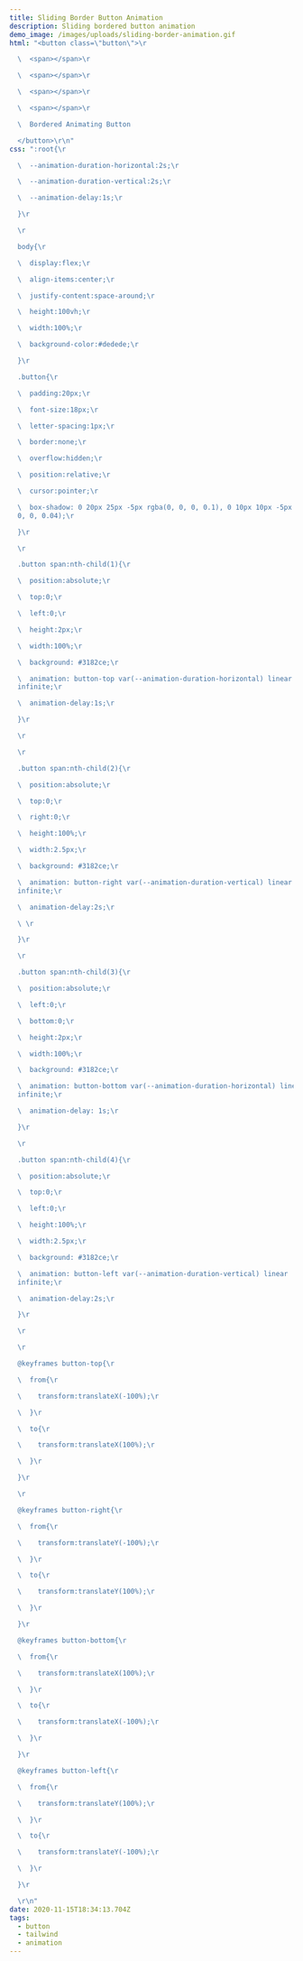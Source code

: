 ```yaml
---
title: Sliding Border Button Animation
description: Sliding bordered button animation
demo_image: /images/uploads/sliding-border-animation.gif
html: "<button class=\"button\">\r

  \  <span></span>\r

  \  <span></span>\r

  \  <span></span>\r

  \  <span></span>\r

  \  Bordered Animating Button

  </button>\r\n"
css: ":root{\r

  \  --animation-duration-horizontal:2s;\r

  \  --animation-duration-vertical:2s;\r

  \  --animation-delay:1s;\r

  }\r

  \r

  body{\r

  \  display:flex;\r

  \  align-items:center;\r

  \  justify-content:space-around;\r

  \  height:100vh;\r

  \  width:100%;\r

  \  background-color:#dedede;\r

  }\r

  .button{\r

  \  padding:20px;\r

  \  font-size:18px;\r

  \  letter-spacing:1px;\r

  \  border:none;\r

  \  overflow:hidden;\r

  \  position:relative;\r

  \  cursor:pointer;\r

  \  box-shadow: 0 20px 25px -5px rgba(0, 0, 0, 0.1), 0 10px 10px -5px rgba(0,
  0, 0, 0.04);\r

  }\r

  \r

  .button span:nth-child(1){\r

  \  position:absolute;\r

  \  top:0;\r

  \  left:0;\r

  \  height:2px;\r

  \  width:100%;\r

  \  background: #3182ce;\r

  \  animation: button-top var(--animation-duration-horizontal) linear
  infinite;\r

  \  animation-delay:1s;\r

  }\r

  \r

  \r

  .button span:nth-child(2){\r

  \  position:absolute;\r

  \  top:0;\r

  \  right:0;\r

  \  height:100%;\r

  \  width:2.5px;\r

  \  background: #3182ce;\r

  \  animation: button-right var(--animation-duration-vertical) linear
  infinite;\r

  \  animation-delay:2s;\r

  \ \r

  }\r

  \r

  .button span:nth-child(3){\r

  \  position:absolute;\r

  \  left:0;\r

  \  bottom:0;\r

  \  height:2px;\r

  \  width:100%;\r

  \  background: #3182ce;\r

  \  animation: button-bottom var(--animation-duration-horizontal) linear
  infinite;\r

  \  animation-delay: 1s;\r

  }\r

  \r

  .button span:nth-child(4){\r

  \  position:absolute;\r

  \  top:0;\r

  \  left:0;\r

  \  height:100%;\r

  \  width:2.5px;\r

  \  background: #3182ce;\r

  \  animation: button-left var(--animation-duration-vertical) linear
  infinite;\r

  \  animation-delay:2s;\r

  }\r

  \r

  \r

  @keyframes button-top{\r

  \  from{\r

  \    transform:translateX(-100%);\r

  \  }\r

  \  to{\r

  \    transform:translateX(100%);\r

  \  }\r

  }\r

  \r

  @keyframes button-right{\r

  \  from{\r

  \    transform:translateY(-100%);\r

  \  }\r

  \  to{\r

  \    transform:translateY(100%);\r

  \  }\r

  }\r

  @keyframes button-bottom{\r

  \  from{\r

  \    transform:translateX(100%);\r

  \  }\r

  \  to{\r

  \    transform:translateX(-100%);\r

  \  }\r

  }\r

  @keyframes button-left{\r

  \  from{\r

  \    transform:translateY(100%);\r

  \  }\r

  \  to{\r

  \    transform:translateY(-100%);\r

  \  }\r

  }\r

  \r\n"
date: 2020-11-15T18:34:13.704Z
tags:
  - button
  - tailwind
  - animation
---
```

